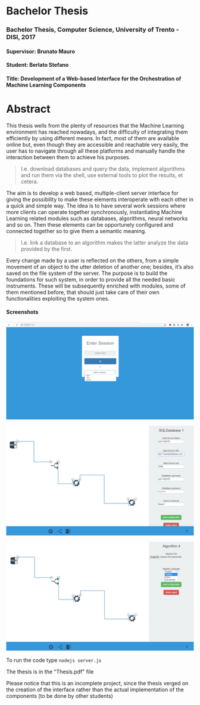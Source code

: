 # Bachelor Thesis #

### Bachelor Thesis, Computer Science, University of Trento - DISI, 2017
#### Supervisor: Brunato Mauro
#### Student: Berlato Stefano
#### Title: Development of a Web-based Interface for the Orchestration of Machine Learning Components

# Abstract 

This thesis wells from the plenty of resources that the Machine Learning environment has reached nowadays, and the difficulty of integrating them efficiently by using different means. In fact, most of them are available online but, even though they are accessible and reachable very easily, the user has to navigate through all these platforms and manually handle the interaction between them to achieve his purposes. 
> I.e. download databases and query the data, implement algorithms and run them via the shell, use external tools to plot the results, et cetera.

The aim is to develop a web based, multiple-client server interface for giving the possibility to make these elements interoperate with each other in a quick and simple way. 
The idea is to have several work sessions where more clients can operate together synchronously, instantiating Machine Learning related modules such as databases, algorithms, neural networks and so on. Then these elements can be opportunely configured and connected together so to give them a semantic meaning. 
> I.e. link a database to an algorithm makes the latter analyze the data provided by the first.

Every change made by a user is reflected on the others, from a simple movement of an object to the utter deletion of another one; besides, it’s also saved on the file system of the server. The purpose is to build the foundations for such system, in order to provide all the needed basic instruments. These will be subsequently enriched with modules, some of them mentioned before, that should just take care of their own functionalities exploiting the system ones.

#### Screenshots

![Select Work Session](./repo_resources/session.png)

![Database Configuration](./repo_resources/screen.png)

![Algorithm Configuration](./repo_resources/screen2.png)



To run the code type `nodejs server.js`

The thesis is in the "Thesis.pdf" file

Please notice that this is an incomplete project, since the thesis verged on the creation of the interface rather than the actual implementation of the components (to be done by other students) 
